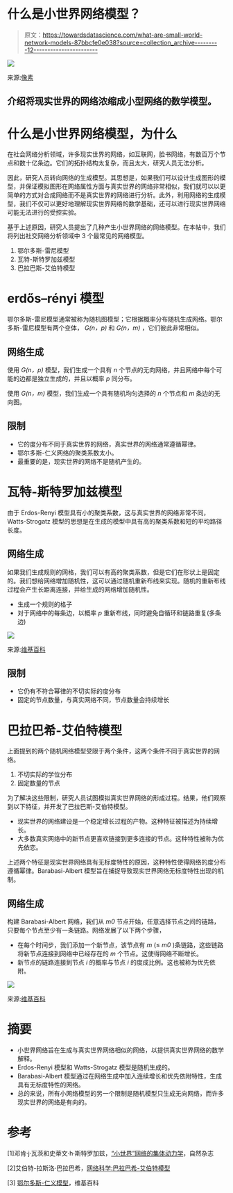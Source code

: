 # 什么是小世界网络模型？

> 原文：<https://towardsdatascience.com/what-are-small-world-network-models-87bbcfe0e038?source=collection_archive---------12----------------------->

![](img/eefc27a78011bac699d3134e293c3df7.png)

来源:[像素](https://www.pexels.com/photo/close-up-photography-of-yellow-green-red-and-brown-plastic-cones-on-white-lined-surface-163064/)

## 介绍将现实世界的网络浓缩成小型网络的数学模型。

# 什么是小世界网络模型，为什么

在社会网络分析领域，许多现实世界的网络，如互联网，脸书网络，有数百万个节点和数十亿条边。它们的拓扑结构太复杂，而且太大，研究人员无法分析。

因此，研究人员转向网络的生成模型。其思想是，如果我们可以设计生成图形的模型，并保证模拟图形在网络属性方面与真实世界的网络非常相似，我们就可以以更简单的方式对合成网络而不是真实世界的网络进行分析。此外，利用网络的生成模型，我们不仅可以更好地理解现实世界网络的数学基础，还可以进行现实世界网络可能无法进行的受控实验。

基于上述原因，研究人员提出了几种产生小世界网络的网络模型。在本帖中，我们将列出社交网络分析领域中 3 个最常见的网络模型。

1.  鄂尔多斯-雷尼模型
2.  瓦特-斯特罗加兹模型
3.  巴拉巴斯-艾伯特模型

# erdős–rényi 模型

鄂尔多斯-雷尼模型通常被称为随机图模型；它根据概率分布随机生成网络。鄂尔多斯-雷尼模型有两个变体， *G(n，p)* 和 *G(n，m)* ，它们彼此非常相似。

## 网络生成

使用 *G(n，p)* 模型，我们生成一个具有 *n* 个节点的无向网络，并且网络中每个可能的边都是独立生成的，并且以概率 *p* 同分布。

使用 *G(n，m)* 模型，我们生成一个具有随机均匀选择的 *n* 个节点和 *m* 条边的无向图。

## 限制

*   它的度分布不同于真实世界的网络，真实世界的网络通常遵循幂律。
*   鄂尔多斯-仁义网络的聚类系数太小。
*   最重要的是，现实世界的网络不是随机产生的。

# 瓦特-斯特罗加兹模型

由于 Erdos-Renyi 模型具有小的聚类系数，这与真实世界的网络非常不同，Watts-Strogatz 模型的思想是在生成的模型中具有高的聚类系数和短的平均路径长度。

## 网络生成

如果我们生成规则的网格，我们可以有高的聚类系数，但是它们在形状上是固定的。我们想给网络增加随机性，这可以通过随机重新布线来实现。随机的重新布线过程会产生长距离连接，并给生成的网络增加随机性。

*   生成一个规则的格子
*   对于网络中的每条边，以概率 *p* 重新布线，同时避免自循环和链路重复(多条边)

![](img/002182fd369d55bd719fba86da1a0d13.png)

来源:[维基百科](https://en.wikipedia.org/wiki/Watts%E2%80%93Strogatz_model)

## 限制

*   它仍有不符合幂律的不切实际的度分布
*   固定的节点数量，与真实网络不同，节点数量会持续增长

# 巴拉巴希-艾伯特模型

上面提到的两个随机网络模型受限于两个条件，这两个条件不同于真实世界的网络。

1.  不切实际的学位分布
2.  固定数量的节点

为了解决这些限制，研究人员试图模拟真实世界网络的形成过程。结果，他们观察到以下特征，并开发了巴拉巴斯-艾伯特模型。

*   现实世界的网络建设是一个稳定增长过程的产物。这种特征被描述为持续增长。
*   大多数真实网络中的新节点更喜欢链接到更多连接的节点。这种特性被称为优先依恋。

上述两个特征是现实世界网络具有无标度特性的原因，这种特性使得网络的度分布遵循幂律。Barabasi-Albert 模型旨在捕捉导致现实世界网络无标度特性出现的机制。

## 网络生成

构建 Barabasi-Albert 网络，我们从 *m0* 节点开始，任意选择节点之间的链路，只要每个节点至少有一条链路。网络发展了以下两个步骤，

*   在每个时间步，我们添加一个新节点，该节点有 *m* (≤ *m0* )条链路，这些链路将新节点连接到网络中已经存在的 *m* 个节点。这使得网络不断增长。
*   新节点的链路连接到节点 *i* 的概率与节点 *i* 的度成比例。这也被称为优先依附。

![](img/539eaf0594740842dc92e3892af49d63.png)

来源:[维基百科](https://en.wikipedia.org/wiki/Barab%C3%A1si%E2%80%93Albert_model)

# 摘要

*   小世界网络旨在生成与真实世界网络相似的网络，以提供真实世界网络的数学解释。
*   Erdos-Renyi 模型和 Watts-Strogatz 模型是随机生成的。
*   Barabasi-Albert 模型通过在网络生成中加入连续增长和优先依附特性，生成具有无标度特性的网络。
*   总的来说，所有小网络模型的另一个限制是随机模型只生成无向网络，而许多现实世界的网络是有向的。

# 参考

[1]邓肯·j·瓦茨和史蒂文·h·斯特罗加兹，[“小世界”网络的集体动力学](https://www.nature.com/articles/30918)，自然杂志

[2]艾伯特-拉斯洛·巴拉巴希，[网络科学:巴拉巴希-艾伯特模型](https://barabasi.com/f/622.pdf)

[3] [鄂尔多斯-仁义模型](https://en.wikipedia.org/wiki/Erd%C5%91s%E2%80%93R%C3%A9nyi_model)，维基百科